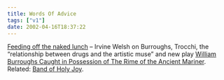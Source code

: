 ```yaml
---
title: Words Of Advice
tags: ["v1"]
date: 2002-04-16T18:37:22
---
```


[Feeding off the naked lunch][1] &#8211; Irvine Welsh on Burroughs, Trocchi, the &#8220;relationship between drugs and the artistic muse&#8221; and new play [William Burroughs Caught in Possession of The Rime of the Ancient Mariner][2]. Related: [Band of Holy Joy][3].

[1]: http://www.thetimes.co.uk/article/0,,585-264005,00.html "Feeding off the naked lunch at The Times"
[2]: http://www.bandofholyjoy.co.uk/SEX.HTML "William Burroughs Caught in Possession of The Rime of the Ancient Mariner info at Band of Holy Joy fansite"
[3]: http://www.bandofholyjoy.co.uk/
